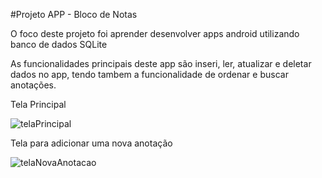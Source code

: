 #Projeto APP - Bloco de Notas

O foco deste projeto foi aprender desenvolver apps android utilizando banco de dados SQLite

As funcionalidades principais deste app são inseri, ler, atualizar e deletar dados no app,
tendo tambem a funcionalidade de ordenar e buscar anotações.


Tela Principal

![telaPrincipal](https://github.com/user-attachments/assets/8e108976-c4bd-4527-a1f2-74dbaca630ed)


Tela para adicionar uma nova anotação

![telaNovaAnotacao](https://github.com/user-attachments/assets/bad29d78-da7e-47d1-9a5e-dba6d7553d14)


